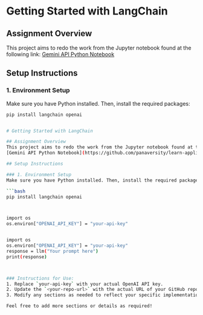 # Getting Started with LangChain

## Assignment Overview
This project aims to redo the work from the Jupyter notebook found at the following link:
[Gemini API Python Notebook](https://github.com/panaversity/learn-applied-generative-ai-fundamentals/blob/main/21_langchain_ecosystem/langchain/-01_gemini_standalone/Gemini_API_python.ipynb)

## Setup Instructions

### 1. Environment Setup
Make sure you have Python installed. Then, install the required packages:

```bash
pip install langchain openai


# Getting Started with LangChain

## Assignment Overview
This project aims to redo the work from the Jupyter notebook found at the following link:
[Gemini API Python Notebook](https://github.com/panaversity/learn-applied-generative-ai-fundamentals/blob/main/21_langchain_ecosystem/langchain/-01_gemini_standalone/Gemini_API_python.ipynb)

## Setup Instructions

### 1. Environment Setup
Make sure you have Python installed. Then, install the required packages:

```bash
pip install langchain openai



import os
os.environ["OPENAI_API_KEY"] = "your-api-key"


import os
os.environ["OPENAI_API_KEY"] = "your-api-key"
response = llm("Your prompt here")
print(response)



### Instructions for Use:
1. Replace `your-api-key` with your actual OpenAI API key.
2. Update the `<your-repo-url>` with the actual URL of your GitHub repository.
3. Modify any sections as needed to reflect your specific implementation details or findings. 

Feel free to add more sections or details as required!
